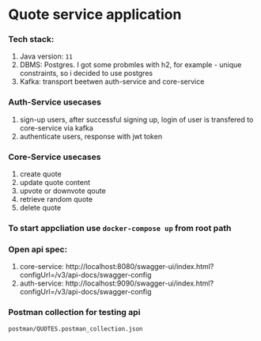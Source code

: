 # Quote service application #

### Tech stack:
1) Java version: `11`
2) DBMS: Postgres. 
I got some probmles with h2, for example - unique constraints, so i decided to use postgres
3) Kafka: transport beetwen auth-service and core-service

### Auth-Service usecases
1)  sign-up users, after successful signing up, login of user is transfered to core-service via kafka
2)  authenticate users, response with jwt token

### Core-Service usecases
1)  create quote
2)  update quote content
3)  upvote or downvote qoute
4)  retrieve random quote
5)  delete quote

### To start appcliation use `docker-compose up` from root path
### Open api spec:
1) core-service: http://localhost:8080/swagger-ui/index.html?configUrl=/v3/api-docs/swagger-config
2) auth-service: http://localhost:9090/swagger-ui/index.html?configUrl=/v3/api-docs/swagger-config

### Postman collection for testing api
`postman/QUOTES.postman_collection.json`

